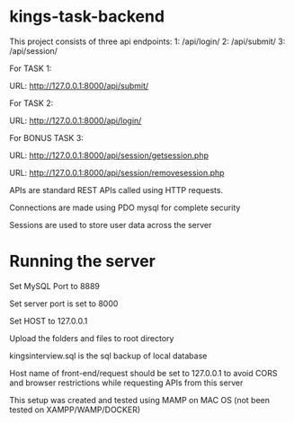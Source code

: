 # kings-task-backend

This project consists of three api endpoints:
1: /api/login/
2: /api/submit/
3: /api/session/

For TASK 1:

URL: http://127.0.0.1:8000/api/submit/


For TASK 2:

URL: http://127.0.0.1:8000/api/login/


For BONUS TASK 3:

URL: http://127.0.0.1:8000/api/session/getsession.php

URL: http://127.0.0.1:8000/api/session/removesession.php


APIs are standard REST APIs called using HTTP requests.

Connections are made using PDO mysql for complete security

Sessions are used to store user data across the server

# Running the server

Set MySQL Port to 8889

Set server port is set to 8000

Set HOST to 127.0.0.1

Upload the folders and files to root directory

kingsinterview.sql is the sql backup of local database

Host name of front-end/request should be set to 127.0.0.1 to avoid CORS and browser restrictions while requesting APIs from this server

This setup was created and tested using MAMP on MAC OS (not been tested on XAMPP/WAMP/DOCKER)
